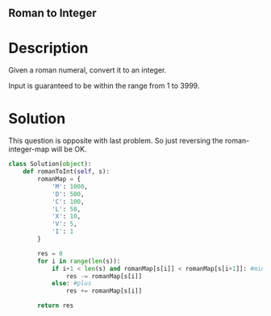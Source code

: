 Roman to Integer
---

# Description

Given a roman numeral, convert it to an integer.

Input is guaranteed to be within the range from 1 to 3999.

# Solution

This question is opposite with last problem. So just reversing the roman-integer-map will be OK.

``` Python
class Solution(object):
    def romanToInt(self, s):
        romanMap = {
            'M': 1000,
            'D': 500,
            'C': 100,
            'L': 50,
            'X': 10,
            'V': 5,
            'I': 1
        }

        res = 0
        for i in range(len(s)):
            if i+1 < len(s) and romanMap[s[i]] < romanMap[s[i+1]]: #minus
                res -= romanMap[s[i]]
            else: #plus
                res += romanMap[s[i]]

        return res

```
